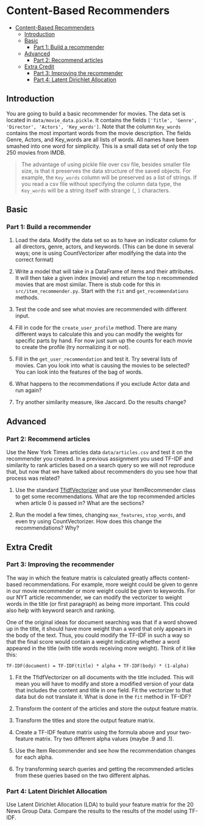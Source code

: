 # Content-Based Recommenders
- [Content-Based Recommenders](#content-based-recommenders)
  - [Introduction](#introduction)
  - [Basic](#basic)
    - [Part 1: Build a recommender](#part-1-build-a-recommender)
  - [Advanced](#advanced)
    - [Part 2: Recommend articles](#part-2-recommend-articles)
  - [Extra Credit](#extra-credit)
    - [Part 3: Improving the recommender](#part-3-improving-the-recommender)
    - [Part 4: Latent Dirichlet Allocation](#part-4-latent-dirichlet-allocation)
## Introduction
You are going to build a basic recommender for movies.  The data set is located in `data/movie_data.pickle`.  It contains the fields `['Title', 'Genre', 'Director', 'Actors', 'Key_words']`. Note that the column `Key_words` contains the most important words from the movie description.  The fields Genre, Actors, and Key_words are all lists of words.  All names have been smashed into one word for simplicity.  This is a small data set of only the top 250 movies from IMDB.

> The advantage of using pickle file over csv file, besides smaller file size, is that it preserves the data structure of the saved objects. For example, the `Key_words` column will be preserved as a list of strings. If you read a csv file without specifying the column data type, the `Key_words` will be a string itself with strange `[`, `]` characters.

## Basic

### Part 1: Build a recommender

1) Load the data. Modify the data set so as to have an indicator column for all directors, genre, actors, and keywords.  (This can be done in several ways; one is using CountVectorizer after modifying the data into the correct format)

2) Write a model that will take in a DataFrame of items and their attributes. It will then take a given index (movie) and return the top n recommended movies that are most similar.  There is stub code for this in `src/item_recommender.py`.  Start with the `fit` and `get_recommendations` methods.

3) Test the code and see what movies are recommended with different input.  

4) Fill in code for the `create_user_profile` method.  There are many different ways to calculate this and you can modify the weights for specific parts by hand.  For now just sum up the counts for each movie to create the profile (try normalizing it or not).

5) Fill in the `get_user_recommendation` and test it.  Try several lists of movies.  Can you look into what is causing the movies to be selected?  You can look into the features of the bag of words.

6) What happens to the recommendations if you exclude Actor data and run again?

7) Try another similarity measure, like Jaccard. Do the results change?

## Advanced

### Part 2: Recommend articles 

Use the New York Times articles data `data/articles.csv` and test it on the recommender you created. In a previous assignment you used TF-IDF and similarity to rank articles based on a search query so we will not reproduce that, but now that we have talked about recommenders do you see how that process was related?

1) Use the standard [TfidfVectorizer](https://scikit-learn.org/stable/modules/generated/sklearn.feature_extraction.text.TfidfVectorizer.html) and use your ItemRecommender class to get some recommendations. What are the top recommended articles when article 0 is passed in? What are the sections?  

2) Run the model a few times, changing `max_features`, `stop_words`, and even try using CountVectorizer.  How does this change the recommendations?  Why? 

## Extra Credit

### Part 3: Improving the recommender

The way in which the feature matrix is calculated greatly affects content-based recommendations.  For example, more weight could be given to genre in our movie recommender or more weight could be given to keywords.  For our NYT article recommender, we can modify the vectorizer to weight words in the title (or first paragraph) as being more important.  This could also help with keyword search and ranking.  

One of the original ideas for document searching was that if a word showed up in the title, it should have more weight than a word that only appears in the body of the text.  Thus, you could modify the TF-IDF in such a way so that the final score would contain a weight indicating whether a word appeared in the title (with title words receiving more weight).  Think of it like this:
```
TF-IDF(document) = TF-IDF(title) * alpha + TF-IDF(body) * (1-alpha)
```

1) Fit the TfidfVectorizer on all documents with the title included.  This will mean you will have to modify and store a modified version of your data that includes the content and title in one field.  Fit the vectorizer to that data but do not translate it.  What is done in the `fit` method in TF-IDF?

2) Transform the content of the articles and store the output feature matrix.

3) Transform the titles and store the output feature matrix.

4) Create a TF-IDF feature matrix using the formula above and your two-feature matrix.  Try two different alpha values (maybe .9 and .1).

5) Use the Item Recommender and see how the recommendation changes for each alpha.

6) Try transforming search queries and getting the recommended articles from these queries based on the two different alphas.


### Part 4: Latent Dirichlet Allocation 

Use Latent Dirichlet Allocation (LDA) to build your feature matrix for the 20 News Group Data. Compare the results to the results of the model using TF-IDF.
